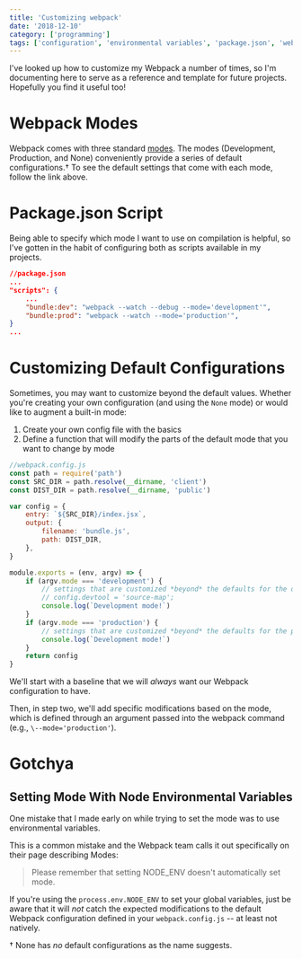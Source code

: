 ```yaml
---
title: 'Customizing webpack'
date: '2018-12-10'
category: ['programming']
tags: ['configuration', 'environmental variables', 'package.json', 'webpack']
---
```


I've looked up how to customize my Webpack a number of times, so I'm documenting here to serve as a reference and template for future projects. Hopefully you find it useful too!

# Webpack Modes

Webpack comes with three standard [modes](https://webpack.js.org/concepts/mode/). The modes (Development, Production, and None) conveniently provide a series of default configurations.† To see the default settings that come with each mode, follow the link above.

# Package.json Script

Being able to specify which mode I want to use on compilation is helpful, so I've gotten in the habit of configuring both as scripts available in my projects.

```json
//package.json
...
"scripts": {
    ...
    "bundle:dev": "webpack --watch --debug --mode='development'",
    "bundle:prod": "webpack --watch --mode='production'",
}
...
```

# Customizing Default Configurations

Sometimes, you may want to customize beyond the default values. Whether you're creating your own configuration (and using the `None` mode) or would like to augment a built-in mode:

1. Create your own config file with the basics
2. Define a function that will modify the parts of the default mode that you want to change by mode

```javascript
//webpack.config.js
const path = require('path')
const SRC_DIR = path.resolve(__dirname, 'client')
const DIST_DIR = path.resolve(__dirname, 'public')

var config = {
    entry: `${SRC_DIR}/index.jsx`,
    output: {
        filename: 'bundle.js',
        path: DIST_DIR,
    },
}

module.exports = (env, argv) => {
    if (argv.mode === 'development') {
        // settings that are customized *beyond* the defaults for the development mode
        // config.devtool = 'source-map';
        console.log(`Development mode!`)
    }
    if (argv.mode === 'production') {
        // settings that are customized *beyond* the defaults for the production mode
        console.log(`Development mode!`)
    }
    return config
}
```

We'll start with a baseline that we will _always_ want our Webpack configuration to have.

Then, in step two, we'll add specific modifications based on the mode, which is defined through an argument passed into the webpack command (e.g., `\--mode='production'`).

# Gotchya

## Setting Mode With Node Environmental Variables

One mistake that I made early on while trying to set the mode was to use environmental variables.

This is a common mistake and the Webpack team calls it out specifically on their page describing Modes:

> Please remember that setting NODE_ENV doesn't automatically set mode.

If you're using the `process.env.NODE_ENV` to set your global variables, just be aware that it will _not_ catch the expected modifications to the default Webpack configuration defined in your `webpack.config.js` \-- at least not natively.

† None has _no_ default configurations as the name suggests.
